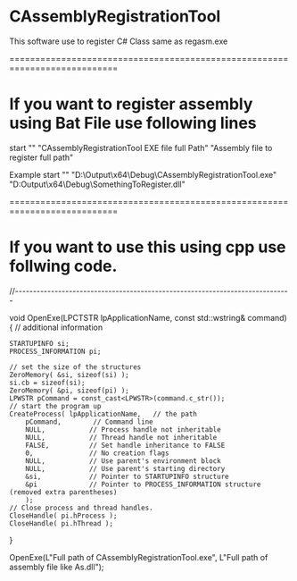 # CAssemblyRegistrationTool
This software use to register C# Class same as regasm.exe

===========================================================================

# If you want to register assembly using Bat File use following lines
start "" "CAssemblyRegistrationTool EXE file full Path" "Assembly file to register full path"

Example
start "" "D:\Output\x64\Debug\CAssemblyRegistrationTool.exe" "D:Output\x64\Debug\SomethingToRegister.dll"

===========================================================================

# If you want to use this using cpp use follwing code.

//-----------------------------------------------------------------------------

void OpenExe(LPCTSTR lpApplicationName, const std::wstring& command)
{
    // additional information
    
    STARTUPINFO si;     
    PROCESS_INFORMATION pi;

    // set the size of the structures
    ZeroMemory( &si, sizeof(si) );
    si.cb = sizeof(si);
    ZeroMemory( &pi, sizeof(pi) );
    LPWSTR pCommand = const_cast<LPWSTR>(command.c_str());
    // start the program up
    CreateProcess( lpApplicationName,   // the path
        pCommand,        // Command line
        NULL,           // Process handle not inheritable
        NULL,           // Thread handle not inheritable
        FALSE,          // Set handle inheritance to FALSE
        0,              // No creation flags
        NULL,           // Use parent's environment block
        NULL,           // Use parent's starting directory 
        &si,            // Pointer to STARTUPINFO structure
        &pi             // Pointer to PROCESS_INFORMATION structure (removed extra parentheses)
        );
    // Close process and thread handles. 
    CloseHandle( pi.hProcess );
    CloseHandle( pi.hThread );
}

OpenExe(L"Full path of CAssemblyRegistrationTool.exe", L"Full path of assembly file like As.dll");

